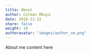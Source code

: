 ```yaml
---
title: About
author: Colman Mbuya
date: 2010-11-22
share: false
weight: 10
authoravatar: "images/author_cm.png"
---
```

About me content here
